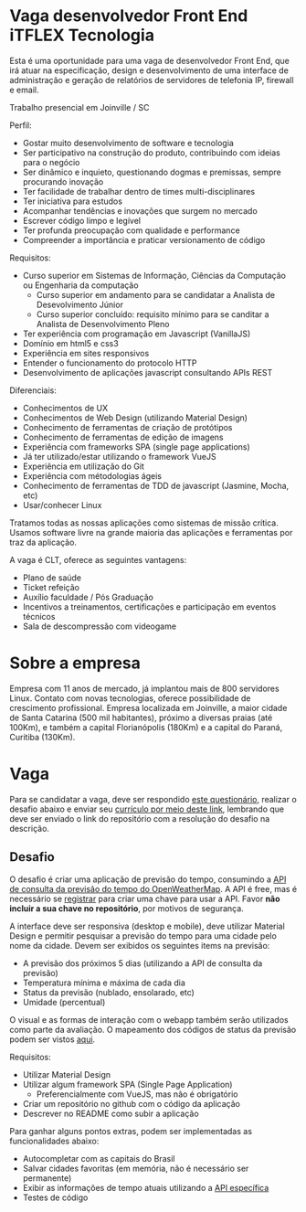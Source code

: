 # Vaga desenvolvedor Front End iTFLEX Tecnologia

Esta é uma oportunidade para uma vaga de desenvolvedor Front End, que irá atuar
na especificação, design e desenvolvimento de uma interface de administração
e geração de relatórios de servidores de telefonia IP, firewall e email.

Trabalho presencial em Joinville / SC

Perfil:
- Gostar muito desenvolvimento de software e tecnologia
- Ser participativo na construção do produto, contribuindo com ideias para o negócio
- Ser dinâmico e inquieto, questionando dogmas e premissas, sempre procurando inovação
- Ter facilidade de trabalhar dentro de times multi-disciplinares
- Ter iniciativa para estudos
- Acompanhar tendências e inovações que surgem no mercado
- Escrever código limpo e legível
- Ter profunda preocupação com qualidade e performance
- Compreender a importância e praticar versionamento de código

Requisitos:
- Curso superior em Sistemas de Informação, Ciências da Computação ou Engenharia da computação
  - Curso superior em andamento para se candidatar a Analista de Desevolvimento Júnior
  - Curso superior concluído: requisito mínimo para se canditar a Analista de Desenvolvimento Pleno
- Ter experiência com programação em Javascript (VanillaJS)
- Domínio em html5 e css3
- Experiência em sites responsivos
- Entender o funcionamento do protocolo HTTP
- Desenvolvimento de aplicações javascript consultando APIs REST

Diferenciais:
- Conhecimentos de UX
- Conhecimentos de Web Design (utilizando Material Design)
- Conhecimento de ferramentas de criação de protótipos
- Conhecimento de ferramentas de edição de imagens
- Experiência com frameworks SPA (single page applications)
- Já ter utilizado/estar utilizando o framework VueJS
- Experiência em utilização do Git
- Experiência com métodologias ágeis
- Conhecimento de ferramentas de TDD de javascript (Jasmine, Mocha, etc)
- Usar/conhecer Linux

Tratamos todas as nossas aplicações como sistemas de missão crítica.
Usamos software livre na grande maioria das aplicações e ferramentas por traz da aplicação.

A vaga é CLT, oferece as seguintes vantagens:
- Plano de saúde
- Ticket refeição
- Auxílio faculdade / Pós Graduação
- Incentivos a treinamentos, certificações e participação em eventos técnicos
- Sala de descompressão com videogame

# Sobre a empresa

Empresa com 11 anos de mercado, já implantou mais de 800 servidores Linux. Contato com novas tecnologias, oferece possibilidade de crescimento profissional. Empresa localizada em Joinville, a maior cidade de Santa Catarina (500 mil habitantes), próximo a diversas praias (até 100Km), e também a capital Florianópolis (180Km) e a capital do Paraná, Curitiba (130Km).

# Vaga

Para se candidatar a vaga, deve ser respondido [este questionário](https://goo.gl/forms/xLrFI37TC4aRnMpj1), realizar o desafio abaixo e enviar seu [currículo por meio deste link](https://www.itflex.com.br/trabalhe), lembrando que deve ser enviado o link do repositório com a resolução do desafio na descrição.

## Desafio

O desafio é criar uma aplicação de previsão do tempo, consumindo a [API de consulta da previsão do tempo do OpenWeatherMap](https://openweathermap.org/forecast5). A API é free, mas é necessário se [registrar](https://openweathermap.org/appid) para criar uma chave para usar a API. Favor **não incluir a sua chave no repositório**, por motivos de segurança.

A interface deve ser responsiva (desktop e mobile), deve utilizar Material Design e permitir
pesquisar a previsão do tempo para uma cidade pelo nome da cidade. Devem ser exibidos os seguintes
items na previsão:

- A previsão dos próximos 5 dias (utilizando a API de consulta da previsão)
- Temperatura mínima e máxima de cada dia
- Status da previsão (nublado, ensolarado, etc)
- Umidade (percentual)

O visual e as formas de interação com o webapp também serão utilizados como parte da avaliação.
O mapeamento dos códigos de status da previsão podem ser vistos [aqui](https://openweathermap.org/weather-conditions).

Requisitos:

- Utilizar Material Design
- Utilizar algum framework SPA (Single Page Application)
  - Preferencialmente com VueJS, mas não é obrigatório
- Criar um repositório no github com o código da aplicação
- Descrever no README como subir a aplicação

Para ganhar alguns pontos extras, podem ser implementadas as funcionalidades abaixo:

- Autocompletar com as capitais do Brasil
- Salvar cidades favoritas (em memória, não é necessário ser permanente)
- Exibir as informações de tempo atuais utilizando a [API específica](https://openweathermap.org/current)
- Testes de código
